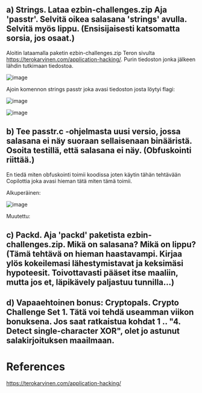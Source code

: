 ## a) Strings. Lataa ezbin-challenges.zip Aja 'passtr'. Selvitä oikea salasana 'strings' avulla. Selvitä myös lippu. (Ensisijaisesti katsomatta sorsia, jos osaat.)

Aloitin lataamalla paketin ezbin-challenges.zip Teron sivulta https://terokarvinen.com/application-hacking/. Purin tiedoston jonka jälkeen lähdin tutkimaan tiedostoa.


![image](https://github.com/user-attachments/assets/24560ff3-11e8-4910-b741-df3a93dd4ddb)

Ajoin komennon strings passtr joka avasi tiedoston josta löytyi flagi:


![image](https://github.com/user-attachments/assets/a73feb48-30fd-4179-994d-ea78b9e2c4db)




![image](https://github.com/user-attachments/assets/f69d8784-0602-42e0-bc1b-6bbc674068c3)




## b) Tee passtr.c -ohjelmasta uusi versio, jossa salasana ei näy suoraan sellaisenaan binääristä. Osoita testillä, että salasana ei näy. (Obfuskointi riittää.)

En tiedä miten obfuskointi toimii koodissa joten käytin tähän tehtävään Copilottia joka avasi hieman tätä miten tämä toimii.


Alkuperäinen: 

![image](https://github.com/user-attachments/assets/b809811e-af19-4bb9-ac40-8fe58534b9fa)

Muutettu:





## c) Packd. Aja 'packd' paketista ezbin-challenges.zip. Mikä on salasana? Mikä on lippu? (Tämä tehtävä on hieman haastavampi. Kirjaa ylös kokeilemasi lähestymistavat ja keksimäsi hypoteesit. Toivottavasti pääset itse maaliin, mutta jos et, läpikävely paljastuu tunnilla...)

## d) Vapaaehtoinen bonus: Cryptopals. Crypto Challenge Set 1. Tätä voi tehdä useamman viikon bonuksena. Jos saat ratkaistua kohdat 1 .. "4. Detect single-character XOR", olet jo astunut salakirjoituksen maailmaan.

# References

https://terokarvinen.com/application-hacking/
